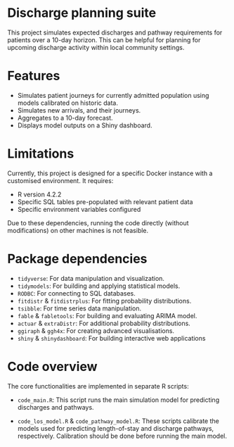 # Discharge planning suite

This project simulates expected discharges and pathway requirements for patients over a 10-day horizon. This can be helpful for planning for upcoming discharge activity within local community settings.

# Features

- Simulates patient journeys for currently admitted population using models calibrated on historic data.
- Simulates new arrivals, and their journeys.
- Aggregates to a 10-day forecast.
- Displays model outputs on a Shiny dashboard.

# Limitations

Currently, this project is designed for a specific Docker instance with a customised environment. It requires:

- R version 4.2.2
- Specific SQL tables pre-populated with relevant patient data
- Specific environment variables configured

Due to these dependencies, running the code directly (without modifications) on other machines is not feasible.


# Package dependencies
- `tidyverse`: For data manipulation and visualization.
- `tidymodels`: For building and applying statistical models.
- `RODBC`: For connecting to SQL databases.
- `fitdistr` & `fitdistrplus`: For fitting probability distributions.
- `tsibble`: For time series data manipulation.
- `fable` & `fabletools`: For building and evaluating ARIMA model.
- `actuar` & `extraDistr`: For additional probability distributions.
- `ggiraph` & `ggh4x`: For creating advanced visualisations.
- `shiny` & `shinydashboard`: For building interactive web applications 

# Code overview

The core functionalities are implemented in separate R scripts:

- `code_main.R`: This script runs the main simulation model for predicting discharges and pathways.

- `code_los_model.R` & `code_pathway_model.R`: These scripts calibrate the models used for predicting length-of-stay and discharge pathways, respectively. Calibration should be done before running the main model.